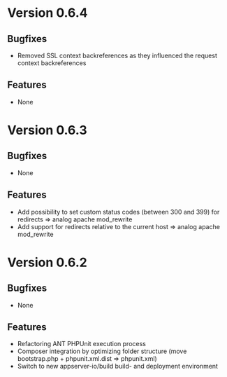 # Version 0.6.4

## Bugfixes

* Removed SSL context backreferences as they influenced the request context backreferences

## Features

* None

# Version 0.6.3

## Bugfixes

* None

## Features

* Add possibility to set custom status codes (between 300 and 399) for redirects => analog apache mod_rewrite
* Add support for redirects relative to the current host => analog apache mod_rewrite

# Version 0.6.2

## Bugfixes

* None

## Features

* Refactoring ANT PHPUnit execution process
* Composer integration by optimizing folder structure (move bootstrap.php + phpunit.xml.dist => phpunit.xml)
* Switch to new appserver-io/build build- and deployment environment